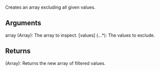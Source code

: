 Creates an array excluding all given values.

## Arguments

array (Array): The array to inspect.
[values] (...*): The values to exclude.

## Returns

(Array): Returns the new array of filtered values.
